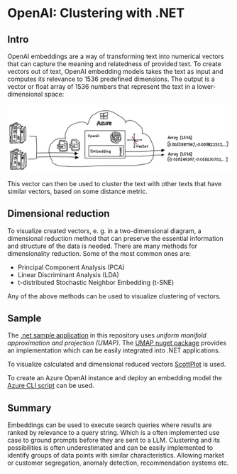# OpenAI: Clustering with .NET

## Intro

OpenAI embeddings are a way of transforming text into numerical vectors that can capture the meaning and relatedness of provided text. To create vectors out of text, OpenAI embedding models takes the text as input and computes its relevance to 1536 predefined dimensions. The output is a vector or float array of 1536 numbers that represent the text in a lower-dimensional space:

![Embedding Overview](./media/img/EmbeddingOverview.png)

This vector can then be used to cluster the text with other texts that have similar vectors, based on some distance metric.

## Dimensional reduction

To visualize created vectors, e. g. in a two-dimensional diagram, a dimensional reduction method that can preserve the essential information and structure of the data is needed. There are many methods for dimensionality reduction. Some of the most common ones are:

- Principal Component Analysis (PCA)
- Linear Discriminant Analysis (LDA)
- t-distributed Stochastic Neighbor Embedding (t-SNE)

Any of the above methods can be used to visualize clustering of vectors.

## Sample

The [.net sample application](./src/Notebook/Clustering.ipynb) in this repository uses *uniform manifold approximation and projection (UMAP)*. The [UMAP nuget package](https://www.nuget.org/packages/UMAP) provides an implementation which can be easily integrated into .NET applications.

To visualize calculated and dimensional reduced vectors [ScottPlot](https://www.nuget.org/packages/ScottPlot/5.0.8-beta) is used.

To create an Azure OpenAI instance and deploy an embedding model the [Azure CLI script](./src/CreateEnv/CreateEnv.azcli) can be used.

## Summary

Embeddings can be used to execute search queries where results are ranked by relevance to a query string. Which is a often implemented use case to ground prompts before they are sent to a LLM. Clustering and its possibilities is often underestimated and can be easily implemented to identify groups of data points with similar characteristics. Allowing market or customer segregation, anomaly detection, recommendation systems etc.

